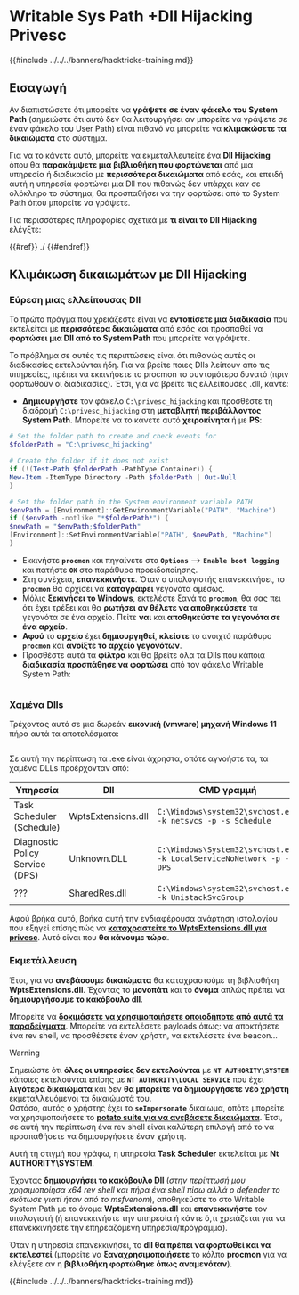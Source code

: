 # Writable Sys Path +Dll Hijacking Privesc

{{#include ../../../banners/hacktricks-training.md}}

## Εισαγωγή

Αν διαπιστώσετε ότι μπορείτε να **γράψετε σε έναν φάκελο του System Path** (σημειώστε ότι αυτό δεν θα λειτουργήσει αν μπορείτε να γράψετε σε έναν φάκελο του User Path) είναι πιθανό να μπορείτε να **κλιμακώσετε τα δικαιώματα** στο σύστημα.

Για να το κάνετε αυτό, μπορείτε να εκμεταλλευτείτε ένα **Dll Hijacking** όπου θα **παρακάμψετε μια βιβλιοθήκη που φορτώνεται** από μια υπηρεσία ή διαδικασία με **περισσότερα δικαιώματα** από εσάς, και επειδή αυτή η υπηρεσία φορτώνει μια Dll που πιθανώς δεν υπάρχει καν σε ολόκληρο το σύστημα, θα προσπαθήσει να την φορτώσει από το System Path όπου μπορείτε να γράψετε.

Για περισσότερες πληροφορίες σχετικά με **τι είναι το Dll Hijacking** ελέγξτε:

{{#ref}}
./
{{#endref}}

## Κλιμάκωση δικαιωμάτων με Dll Hijacking

### Εύρεση μιας ελλείπουσας Dll

Το πρώτο πράγμα που χρειάζεστε είναι να **εντοπίσετε μια διαδικασία** που εκτελείται με **περισσότερα δικαιώματα** από εσάς και προσπαθεί να **φορτώσει μια Dll από το System Path** που μπορείτε να γράψετε.

Το πρόβλημα σε αυτές τις περιπτώσεις είναι ότι πιθανώς αυτές οι διαδικασίες εκτελούνται ήδη. Για να βρείτε ποιες Dlls λείπουν από τις υπηρεσίες, πρέπει να εκκινήσετε το procmon το συντομότερο δυνατό (πριν φορτωθούν οι διαδικασίες). Έτσι, για να βρείτε τις ελλείπουσες .dll, κάντε:

- **Δημιουργήστε** τον φάκελο `C:\privesc_hijacking` και προσθέστε τη διαδρομή `C:\privesc_hijacking` στη **μεταβλητή περιβάλλοντος System Path**. Μπορείτε να το κάνετε αυτό **χειροκίνητα** ή με **PS**:
```powershell
# Set the folder path to create and check events for
$folderPath = "C:\privesc_hijacking"

# Create the folder if it does not exist
if (!(Test-Path $folderPath -PathType Container)) {
New-Item -ItemType Directory -Path $folderPath | Out-Null
}

# Set the folder path in the System environment variable PATH
$envPath = [Environment]::GetEnvironmentVariable("PATH", "Machine")
if ($envPath -notlike "*$folderPath*") {
$newPath = "$envPath;$folderPath"
[Environment]::SetEnvironmentVariable("PATH", $newPath, "Machine")
}
```
- Εκκινήστε **`procmon`** και πηγαίνετε στο **`Options`** --> **`Enable boot logging`** και πατήστε **`OK`** στο παράθυρο προειδοποίησης.
- Στη συνέχεια, **επανεκκινήστε**. Όταν ο υπολογιστής επανεκκινήσει, το **`procmon`** θα αρχίσει να **καταγράφει** γεγονότα αμέσως.
- Μόλις **ξεκινήσει το Windows**, εκτελέστε ξανά το **`procmon`**, θα σας πει ότι έχει τρέξει και θα **ρωτήσει αν θέλετε να αποθηκεύσετε** τα γεγονότα σε ένα αρχείο. Πείτε **ναι** και **αποθηκεύστε τα γεγονότα σε ένα αρχείο**.
- **Αφού** το **αρχείο** έχει **δημιουργηθεί**, **κλείστε** το ανοιχτό παράθυρο **`procmon`** και **ανοίξτε το αρχείο γεγονότων**.
- Προσθέστε αυτά τα **φίλτρα** και θα βρείτε όλα τα Dlls που κάποια **διαδικασία προσπάθησε να φορτώσει** από τον φάκελο Writable System Path:

<figure><img src="../../../images/image (945).png" alt=""><figcaption></figcaption></figure>

### Χαμένα Dlls

Τρέχοντας αυτό σε μια δωρεάν **εικονική (vmware) μηχανή Windows 11** πήρα αυτά τα αποτελέσματα:

<figure><img src="../../../images/image (607).png" alt=""><figcaption></figcaption></figure>

Σε αυτή την περίπτωση τα .exe είναι άχρηστα, οπότε αγνοήστε τα, τα χαμένα DLLs προέρχονταν από:

| Υπηρεσία                         | Dll                | CMD γραμμή                                                             |
| ------------------------------- | ------------------ | -------------------------------------------------------------------- |
| Task Scheduler (Schedule)       | WptsExtensions.dll | `C:\Windows\system32\svchost.exe -k netsvcs -p -s Schedule`          |
| Diagnostic Policy Service (DPS) | Unknown.DLL        | `C:\Windows\System32\svchost.exe -k LocalServiceNoNetwork -p -s DPS` |
| ???                             | SharedRes.dll      | `C:\Windows\system32\svchost.exe -k UnistackSvcGroup`                |

Αφού βρήκα αυτό, βρήκα αυτή την ενδιαφέρουσα ανάρτηση ιστολογίου που εξηγεί επίσης πώς να [**καταχραστείτε το WptsExtensions.dll για privesc**](https://juggernaut-sec.com/dll-hijacking/#Windows_10_Phantom_DLL_Hijacking_-_WptsExtensionsdll). Αυτό είναι που **θα κάνουμε τώρα**.

### Εκμετάλλευση

Έτσι, για να **ανεβάσουμε δικαιώματα** θα καταχραστούμε τη βιβλιοθήκη **WptsExtensions.dll**. Έχοντας το **μονοπάτι** και το **όνομα** απλώς πρέπει να **δημιουργήσουμε το κακόβουλο dll**.

Μπορείτε να [**δοκιμάσετε να χρησιμοποιήσετε οποιοδήποτε από αυτά τα παραδείγματα**](./#creating-and-compiling-dlls). Μπορείτε να εκτελέσετε payloads όπως: να αποκτήσετε ένα rev shell, να προσθέσετε έναν χρήστη, να εκτελέσετε ένα beacon...

> [!WARNING]
> Σημειώστε ότι **όλες οι υπηρεσίες δεν εκτελούνται** με **`NT AUTHORITY\SYSTEM`** κάποιες εκτελούνται επίσης με **`NT AUTHORITY\LOCAL SERVICE`** που έχει **λιγότερα δικαιώματα** και δεν **θα μπορείτε να δημιουργήσετε νέο χρήστη** εκμεταλλευόμενοι τα δικαιώματά του.\
> Ωστόσο, αυτός ο χρήστης έχει το **`seImpersonate`** δικαίωμα, οπότε μπορείτε να χρησιμοποιήσετε το [**potato suite για να ανεβάσετε δικαιώματα**](../roguepotato-and-printspoofer.md). Έτσι, σε αυτή την περίπτωση ένα rev shell είναι καλύτερη επιλογή από το να προσπαθήσετε να δημιουργήσετε έναν χρήστη.

Αυτή τη στιγμή που γράφω, η υπηρεσία **Task Scheduler** εκτελείται με **Nt AUTHORITY\SYSTEM**.

Έχοντας **δημιουργήσει το κακόβουλο Dll** (_στην περίπτωσή μου χρησιμοποίησα x64 rev shell και πήρα ένα shell πίσω αλλά ο defender το σκότωσε γιατί ήταν από το msfvenom_), αποθηκεύστε το στο Writable System Path με το όνομα **WptsExtensions.dll** και **επανεκκινήστε** τον υπολογιστή (ή επανεκκινήστε την υπηρεσία ή κάντε ό,τι χρειάζεται για να επανεκκινήσετε την επηρεαζόμενη υπηρεσία/πρόγραμμα).

Όταν η υπηρεσία επανεκκινήσει, το **dll θα πρέπει να φορτωθεί και να εκτελεστεί** (μπορείτε να **ξαναχρησιμοποιήσετε** το κόλπο **procmon** για να ελέγξετε αν η **βιβλιοθήκη φορτώθηκε όπως αναμενόταν**).

{{#include ../../../banners/hacktricks-training.md}}
